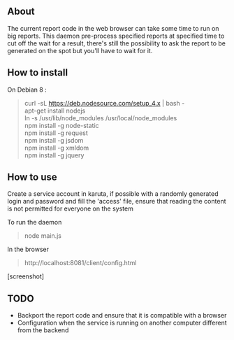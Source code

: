 ## About
The current report code in the web browser can take some time to run on big reports. This daemon pre-process specified reports at specified time to cut off the wait for a result, there's still the possibility to ask the report to be generated on the spot but you'll have to wait for it.

## How to install

On Debian 8 :
>curl -sL https://deb.nodesource.com/setup_4.x | bash -<br>
>apt-get install nodejs<br>
>ln -s /usr/lib/node_modules /usr/local/node_modules<br>
>npm install -g node-static<br>
>npm install -g request<br>
>npm install -g jsdom<br>
>npm install -g xmldom<br>
>npm install -g jquery<br>


## How to use
Create a service account in karuta, if possible with a randomly generated login and password and fill the 'access' file, ensure that reading the content is not permitted for everyone on the system

To run the daemon
>node main.js

In the browser
>http://localhost:8081/client/config.html

[screenshot]

## TODO
- Backport the report code and ensure that it is compatible with a browser
- Configuration when the service is running on another computer different from the backend

